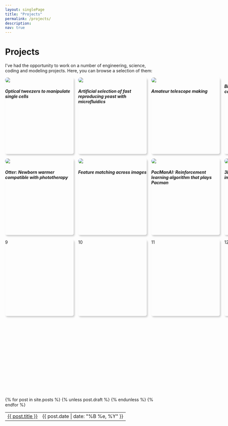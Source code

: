 ```yaml
---
layout: singlePage
title: "Projects"
permalink: /projects/
description: 
nav: true
---
```

# Projects
I've had the opportunity to work on a number of engineering, science, coding and modeling projects. Here, you can browse a selection of them:

<html>
<style>
.grid-container {
  display: grid;
  grid-template-columns: 225px 225px 225px 225px;
  grid-template-rows: 250px 250px 250px 250px;
  grid-column-gap: 15px;
  grid-row-gap: 15px;
}
.grid-item {
  border-radius: 5px;
/*  width: 225px;
  height: 250px; */
  border-top: 0px solid #cccccc;
  border-bottom: 0px solid #cccccc;
  border-left: 0px solid #cccccc;
  border-right: 0px solid #cccccc;
  box-shadow: 3px 4px 5px #cccccc;
}
div.grid-item>img {
  border-radius: 7px;
  border:0px;
  border-style: none;
  display: block;
}

div.grid-item>h5{
  text-align: center;

}

div.grid-item:hover{
   box-shadow: 10px 10px 10px #bbbbbb;
}

div.grid-item:hover>h5{
  color: #4582ec;
}


</style>

<div class="grid-container">
  <div class="grid-item"> <img src="http://pinardemetci.github.io/images/SomervilleBoardgame.png"> <h5> Optical tweezers to manipulate single cells </h5></div>
  <div class="grid-item"> <img src="http://pinardemetci.github.io/images/H_device_first.jpg"> <h5> Artificial selection of fast reproducing yeast with <strong>microfluidics</strong> </h5></div>
  <div class="grid-item"> <img src="http://pinardemetci.github.io/images/telescope2.jpeg"> <h5> Amateur telescope making </h5></div>
  <div class="grid-item"> <h5> Bio-imaging software for low cost sickle cell diagnostics </h5></div>  
  <div class="grid-item"><img src="http://pinardemetci.github.io/images/otter.jpeg"><h5> Otter: Newborn warmer compatible with phototherapy </h5></div>
  <div class="grid-item"> <img src="http://pinardemetci.github.io/images/featureMatch.png"><h5> Feature matching across images </h5></div>
  <div class="grid-item"> <img src="http://pinardemetci.github.io/images/pacman.png"><h5> PacManAI: Reinforcement learning algorithm that plays Pacman </h5></div>
  
  <div class="grid-item"> <img src="http://pinardemetci.github.io/images/3dreconstruct.png"><h5> 3D reconstruction from 2D images </h5></div>
  <div class="grid-item">9</div>
  <div class="grid-item">10</div>
  <div class="grid-item">11</div>
  <div class="grid-item">12</div>
</div>
</html>

<table class="table table-hover">
  {% for post in site.posts %}
    {% unless post.draft %}
    <tr>
      <td><a href="{{ post.url }}">{{ post.title }}</a></td>
      <td class="col-md-3" style="text-align: right;">{{ post.date | date: "%B %e, %Y" }}</td>
    </tr>
    {% endunless %}
  {% endfor %}
</table>